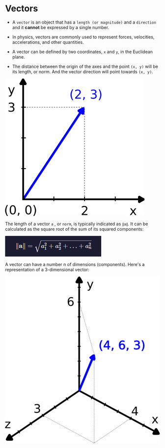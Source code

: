 # Vectors
- A `vector` is an object that has a `length (or magnitude)` and a `direction` and it **cannot** be expressed by a single number. 

- In physics, vectors are commonly used to represent forces, velocities, accelerations, and other quantities.

- A vector can be defined by two coordinates, `x` and `y`, in the Euclidean plane. 

- The distance between the origin of the axes and the point `(x, y)` will be its length, or norm. And the vector direction will point towards `(x, y)`.

![2D Vector](2dvector.png)

The length of a vector  `a` , or `norm`, is typically indicated as  `∥a∥`. 
It can be calculated as the square root of the sum of its squared components:

![Formula](formula.png)

A vector can have a number n of dimensions (components). Here's a representation of a 3-dimensional vector:

![3D Vector](3dvector.png)
